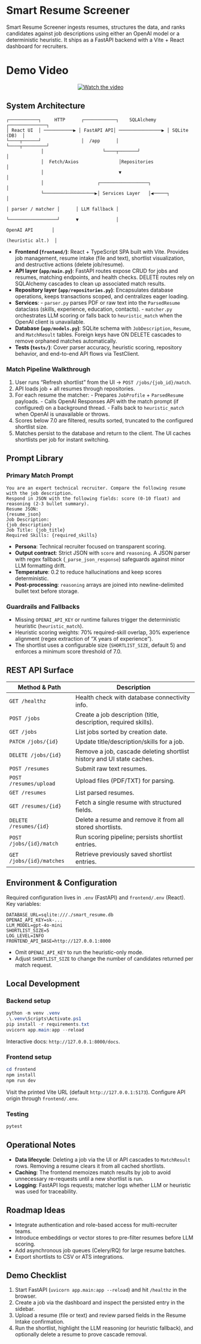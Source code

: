 # Smart Resume Screener

Smart Resume Screener ingests resumes, structures the data, and ranks candidates against job descriptions using either an OpenAI model or a deterministic heuristic. It ships as a FastAPI backend with a Vite + React dashboard for recruiters.

# Demo Video

<p align="center">
  <a href="https://youtu.be/DbvOis2-RuA" target="_blank">
    <img src="https://github.com/user-attachments/assets/e92ccce5-b2be-4c25-b3ba-5df28c104d97" alt="Watch the video" />
  </a>
</p>

## System Architecture

```
┌───────────┐     HTTP      ┌────────────┐    SQLAlchemy     ┌──────────────┐
│ React UI  │ ───────────▶ │ FastAPI API│ ────────────────▶ │ SQLite (DB)  │
└────┬──────┘               │  /app      │                   └────┬─────────┘
             │                      └────┬───────┘                        │
             │  Fetch/Axios               │Repositories                    │
             │                            ▼                                │
             │                    ┌──────────────────┐                     │
             └───────────────────▶│ Services Layer   │◀─────┐              │
                                                                              │ parser / matcher │      │ LLM fallback │
                                                                              └──────────────────┘      ▼              │
                                                                                                                                                      OpenAI API       │
                                                                                                                                                 (heuristic alt.)  │
```

- **Frontend (`frontend/`)**: React + TypeScript SPA built with Vite. Provides job management, resume intake (file and text), shortlist visualization, and destructive actions (delete job/resume).
- **API layer (`app/main.py`)**: FastAPI routes expose CRUD for jobs and resumes, matching endpoints, and health checks. DELETE routes rely on SQLAlchemy cascades to clean up associated match results.
- **Repository layer (`app/repositories.py`)**: Encapsulates database operations, keeps transactions scoped, and centralizes eager loading.
- **Services**:
      - `parser.py` parses PDF or raw text into the `ParsedResume` dataclass (skills, experience, education, contacts).
      - `matcher.py` orchestrates LLM scoring or falls back to `heuristic_match` when the OpenAI client is unavailable.
- **Database (`app/models.py`)**: SQLite schema with `JobDescription`, `Resume`, and `MatchResult` tables. Foreign keys have ON DELETE cascades to remove orphaned matches automatically.
- **Tests (`tests/`)**: Cover parser accuracy, heuristic scoring, repository behavior, and end-to-end API flows via TestClient.

### Match Pipeline Walkthrough

1. User runs “Refresh shortlist” from the UI → `POST /jobs/{job_id}/match`.
2. API loads job + all resumes through repositories.
3. For each resume the matcher:
       - Prepares `JobProfile` + `ParsedResume` payloads.
       - Calls OpenAI Responses API with the match prompt (if configured) on a background thread.
       - Falls back to `heuristic_match` when OpenAI is unavailable or throws.
4. Scores below 7.0 are filtered, results sorted, truncated to the configured shortlist size.
5. Matches persist to the database and return to the client. The UI caches shortlists per job for instant switching.

## Prompt Library

### Primary Match Prompt

```
You are an expert technical recruiter. Compare the following resume with the job description.
Respond in JSON with the following fields: score (0-10 float) and reasoning (2-3 bullet summary).
Resume JSON:
{resume_json}
Job Description:
{job_description}
Job Title: {job_title}
Required Skills: {required_skills}
```

- **Persona**: Technical recruiter focused on transparent scoring.
- **Output contract**: Strict JSON with `score` and `reasoning`. A JSON parser with regex fallback (`_parse_json_response`) safeguards against minor LLM formatting drift.
- **Temperature**: 0.2 to reduce hallucinations and keep scores deterministic.
- **Post-processing**: `reasoning` arrays are joined into newline-delimited bullet text before storage.

### Guardrails and Fallbacks

- Missing `OPENAI_API_KEY` or runtime failures trigger the deterministic heuristic (`heuristic_match`).
- Heuristic scoring weights: 70% required-skill overlap, 30% experience alignment (regex extraction of “X years of experience”).
- The shortlist uses a configurable size (`SHORTLIST_SIZE`, default 5) and enforces a minimum score threshold of 7.0.

## REST API Surface

| Method & Path             | Description                                                                 |
|---------------------------|-----------------------------------------------------------------------------|
| `GET /healthz`            | Health check with database connectivity info.                               |
| `POST /jobs`              | Create a job description (title, description, required skills).             |
| `GET /jobs`               | List jobs sorted by creation date.                                          |
| `PATCH /jobs/{id}`        | Update title/description/skills for a job.                                   |
| `DELETE /jobs/{id}`       | Remove a job, cascade deleting shortlist history and UI state caches.       |
| `POST /resumes`           | Submit raw text resumes.                                                     |
| `POST /resumes/upload`    | Upload files (PDF/TXT) for parsing.                                          |
| `GET /resumes`            | List parsed resumes.                                                         |
| `GET /resumes/{id}`       | Fetch a single resume with structured fields.                               |
| `DELETE /resumes/{id}`    | Delete a resume and remove it from all stored shortlists.                    |
| `POST /jobs/{id}/match`   | Run scoring pipeline; persists shortlist entries.                            |
| `GET /jobs/{id}/matches`  | Retrieve previously saved shortlist entries.                                 |

## Environment & Configuration

Required configuration lives in `.env` (FastAPI) and `frontend/.env` (React). Key variables:

```
DATABASE_URL=sqlite:///./smart_resume.db
OPENAI_API_KEY=sk-...
LLM_MODEL=gpt-4o-mini
SHORTLIST_SIZE=5
LOG_LEVEL=INFO
FRONTEND_API_BASE=http://127.0.0.1:8000
```

- Omit `OPENAI_API_KEY` to run the heuristic-only mode.
- Adjust `SHORTLIST_SIZE` to change the number of candidates returned per match request.

## Local Development

### Backend setup

```powershell
python -m venv .venv
.\.venv\Scripts\Activate.ps1
pip install -r requirements.txt
uvicorn app.main:app --reload
```

Interactive docs: `http://127.0.0.1:8000/docs`.

### Frontend setup

```powershell
cd frontend
npm install
npm run dev
```

Visit the printed Vite URL (default `http://127.0.0.1:5173`). Configure API origin through `frontend/.env`.

### Testing

```powershell
pytest
```

## Operational Notes

- **Data lifecycle**: Deleting a job via the UI or API cascades to `MatchResult` rows. Removing a resume clears it from all cached shortlists.
- **Caching**: The frontend memoizes match results by job to avoid unnecessary re-requests until a new shortlist is run.
- **Logging**: FastAPI logs requests; matcher logs whether LLM or heuristic was used for traceability.

## Roadmap Ideas

- Integrate authentication and role-based access for multi-recruiter teams.
- Introduce embeddings or vector stores to pre-filter resumes before LLM scoring.
- Add asynchronous job queues (Celery/RQ) for large resume batches.
- Export shortlists to CSV or ATS integrations.

## Demo Checklist

1. Start FastAPI (`uvicorn app.main:app --reload`) and hit `/healthz` in the browser.
2. Create a job via the dashboard and inspect the persisted entry in the sidebar.
3. Upload a resume (file or text) and review parsed fields in the Resume Intake confirmation.
4. Run the shortlist, highlight the LLM reasoning (or heuristic fallback), and optionally delete a resume to prove cascade removal.
